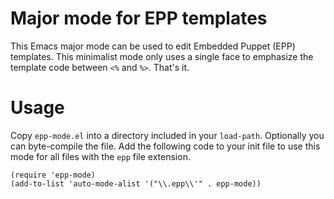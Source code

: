 # Major mode for EPP templates

This Emacs major mode can be used to edit Embedded Puppet (EPP) templates.  This minimalist mode only uses a single face to emphasize the template code between `<%` and `%>`. That's it.

# Usage

Copy `epp-mode.el` into a directory included in your `load-path`. Optionally you can byte-compile the file.  Add the following code to your init file to use this mode for all files with the `epp` file extension.

``` emacs-lisp
(require 'epp-mode)
(add-to-list 'auto-mode-alist '("\\.epp\\'" . epp-mode))
```
